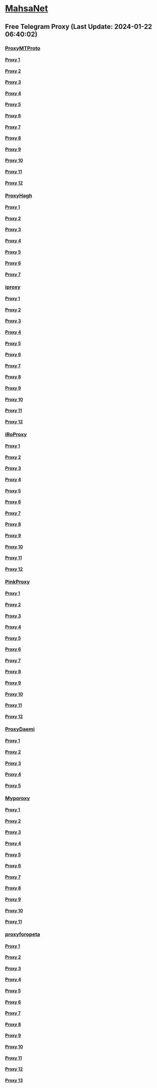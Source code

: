 
# [MahsaNet](https://t.me/mahsa_net)
## Free Telegram Proxy (Last Update: 2024-01-22 06:40:02)
### [ProxyMTProto](https://t.me/ProxyMTProto)
#### [Proxy 1](tg://proxy?server=49.12.7.20&port=7443&secret=AAAAAAAAAAAAAAAAAAAAABQ%3D)
#### [Proxy 2](tg://proxy?server=128.140.80.222&port=7443&secret=AAAAAAAAAAAAAAAAAAAAABQ%3D)
#### [Proxy 3](tg://proxy?server=49.12.8.246&port=7443&secret=AAAAAAAAAAAAAAAAAAAAABQ%3D)
#### [Proxy 4](tg://proxy?server=49.13.157.97&port=7443&secret=AAAAAAAAAAAAAAAAAAAAABQ%3D)
#### [Proxy 5](tg://proxy?server=142.132.129.93&port=4443&secret=FgMBAgABAAH8AwOG4kw63Q%3D%3D)
#### [Proxy 6](tg://proxy?server=142.132.129.94&port=4443&secret=FgMBAgABAAH8AwOG4kw63Q%3D%3D)
#### [Proxy 7](tg://proxy?server=49.13.94.69&port=7443&secret=AAAAAAAAAAAAAAAAAAAAABQ%3D)
#### [Proxy 8](tg://proxy?server=49.13.161.35&port=7443&secret=AAAAAAAAAAAAAAAAAAAAABQ%3D)
#### [Proxy 9](tg://proxy?server=49.13.164.160&port=7443&secret=AAAAAAAAAAAAAAAAAAAAABQ%3D)
#### [Proxy 10](tg://proxy?server=49.13.48.63&port=7443&secret=AAAAAAAAAAAAAAAAAAAAABQ%3D)
#### [Proxy 11](tg://proxy?server=49.13.164.60&port=7443&secret=AAAAAAAAAAAAAAAAAAAAABQ%3D)
#### [Proxy 12](tg://proxy?server=49.13.164.37&port=7443&secret=AAAAAAAAAAAAAAAAAAAAABQ%3D)
### [ProxyHagh](https://t.me/ProxyHagh)
#### [Proxy 1](tg://proxy?server=95.217.143.71&port=8443&secret=FgMBAgABAAH8AwOG4kw63Q%3D%3D)
#### [Proxy 2](tg://proxy?server=95.217.143.71&port=8443&secret=FgMBAgABAAH8AwOG4kw63Q%3D%3D)
#### [Proxy 3](tg://proxy?server=95.217.143.71&port=8443&secret=FgMBAgABAAH8AwOG4kw63Q%3D%3D)
#### [Proxy 4](tg://proxy?server=95.217.143.71&port=8443&secret=FgMBAgABAAH8AwOG4kw63Q%3D%3D)
#### [Proxy 5](tg://proxy?server=95.217.143.71&port=8443&secret=FgMBAgABAAH8AwOG4kw63Q%3D%3D)
#### [Proxy 6](tg://proxy?server=95.217.143.71&port=8443&secret=FgMBAgABAAH8AwOG4kw63Q%3D%3D)
#### [Proxy 7](tg://proxy?server=95.217.143.71&port=8443&secret=FgMBAgABAAH8AwOG4kw63Q%3D%3D)
### [iproxy](https://t.me/iproxy)
#### [Proxy 1](tg://proxy?server=148.251.29.121&port=8085&secret=FgMBAgABAAH8AwOG4kw63Q==)
#### [Proxy 2](tg://proxy?server=148.251.29.121&port=8085&secret=FgMBAgABAAH8AwOG4kw63Q==)
#### [Proxy 3](tg://proxy?server=185.222.28.180&port=8085&secret=FgMBAgABAAH8AwOG4kw63Q==)
#### [Proxy 4](tg://proxy?server=148.251.243.18&port=8085&secret=FgMBAgABAAH8AwOG4kw63Q==)
#### [Proxy 5](tg://proxy?server=148.251.224.180&port=8085&secret=FgMBAgABAAH8AwOG4kw63Q==)
#### [Proxy 6](tg://proxy?server=185.222.28.214&port=8085&secret=FgMBAgABAAH8AwOG4kw63Q==)
#### [Proxy 7](tg://proxy?server=148.251.243.18&port=8085&secret=FgMBAgABAAH8AwOG4kw63Q==)
#### [Proxy 8](tg://proxy?server=148.251.29.124&port=8085&secret=FgMBAgABAAH8AwOG4kw63Q==)
#### [Proxy 9](tg://proxy?server=188.213.0.110&port=8085&secret=FgMBAgABAAH8AwOG4kw63Q==)
#### [Proxy 10](tg://proxy?server=128.140.125.44&port=6970&secret=FgMBAgABAAH8AwOG4kw63Q%3D%3D)
#### [Proxy 11](tg://proxy?server=148.251.243.22&port=8085&secret=FgMBAgABAAH8AwOG4kw63Q==)
#### [Proxy 12](tg://proxy?server=148.251.224.178&port=8085&secret=FgMBAgABAAH8AwOG4kw63Q==)
### [iRoProxy](https://t.me/iRoProxy)
#### [Proxy 1](tg://proxy?server=144.76.237.3&port=6&secret=FgMBAgABAAH8AwOG4kw63Q==)
#### [Proxy 2](tg://proxy?server=94.130.204.27&port=6&secret=FgMBAgABAAH8AwOG4kw63Q==)
#### [Proxy 3](tg://proxy?server=89.149.200.98&port=10&secret=FgMBAgABAAH8AwOG4kw63Q%3D%3D)
#### [Proxy 4](tg://proxy?server=178.162.159.86&port=443&secret=FgMBAgABAAH8AwOG4kw63Q%3D%3D)
#### [Proxy 5](tg://proxy?server=95.211.175.247&port=443&secret=FgMBAgABAAH8AwOG4kw63Q%3D%3D)
#### [Proxy 6](tg://proxy?server=212.32.225.75&port=443&secret=FgMBAgABAAH8AwOG4kw63Q%3D%3D)
#### [Proxy 7](tg://proxy?server=37.48.68.103&port=443&secret=FgMBAgABAAH8AwOG4kw63Q%3D%3D)
#### [Proxy 8](tg://proxy?server=37.48.116.200&port=443&secret=FgMBAgABAAH8AwOG4kw63Q%3D%3D)
#### [Proxy 9](tg://proxy?server=5.79.84.201&port=443&secret=FgMBAgABAAH8AwOG4kw63Q%3D%3D)
#### [Proxy 10](tg://proxy?server=178.162.159.88&port=443&secret=FgMBAgABAAH8AwOG4kw63Q%3D%3D)
#### [Proxy 11](tg://proxy?server=178.63.67.53&port=443&secret=FgMBAgABAAH8AwOG4kw63Q%3D%3D)
#### [Proxy 12](tg://proxy?server=213.227.135.151&port=20&secret=FgMBAgABAAH8AwOG4kw63Q%3D%3D)
### [PinkProxy](https://t.me/PinkProxy)
#### [Proxy 1](tg://proxy?server=116.203.248.112&port=4045&secret=FgMBAgABAAH8AwOG4kw63Q==)
#### [Proxy 2](tg://proxy?server=128.140.81.61&port=4045&secret=FgMBAgABAAH8AwOG4kw63Q==)
#### [Proxy 3](tg://proxy?server=78.47.153.217&port=4045&secret=FgMBAgABAAH8AwOG4kw63Q==)
#### [Proxy 4](tg://proxy?server=88.99.124.131&port=4045&secret=FgMBAgABAAH8AwOG4kw63Q==)
#### [Proxy 5](tg://proxy?server=49.13.75.122&port=4045&secret=FgMBAgABAAH8AwOG4kw63Q==)
#### [Proxy 6](tg://proxy?server=159.69.55.182&port=4045&secret=FgMBAgABAAH8AwOG4kw63Q==)
#### [Proxy 7](tg://proxy?server=49.13.114.233&port=4045&secret=FgMBAgABAAH8AwOG4kw63Q==)
#### [Proxy 8](tg://proxy?server=188.34.167.219&port=4045&secret=FgMBAgABAAH8AwOG4kw63Q==)
#### [Proxy 9](tg://proxy?server=49.13.163.236&port=443&secret=3fQ1mpsyX_HR5QhN8OD3U3s)
#### [Proxy 10](tg://proxy?server=128.140.60.175&port=4045&secret=FgMBAgABAAH8AwOG4kw63Q==)
#### [Proxy 11](tg://proxy?server=162.55.163.60&port=4045&secret=FgMBAgABAAH8AwOG4kw63Q==)
#### [Proxy 12](tg://proxy?server=49.12.35.44&port=4045&secret=FgMBAgABAAH8AwOG4kw63Q==)
### [ProxyDaemi](https://t.me/ProxyDaemi)
#### [Proxy 1](tg://proxy?server=178.162.159.88&port=443&secret=FgMBAgABAAH8AwOG4kw63Q%3D%3D)
#### [Proxy 2](tg://proxy?server=178.63.67.53&port=443&secret=FgMBAgABAAH8AwOG4kw63Q%3D%3D)
#### [Proxy 3](tg://proxy?server=213.227.135.151&port=20&secret=FgMBAgABAAH8AwOG4kw63Q%3D%3D)
#### [Proxy 4](tg://proxy?server=128.140.101.64&port=8085&secret=FgMBAgABAAH8AwOG4kw63Q%3D%3D)
#### [Proxy 5](tg://proxy?server=91.107.225.189&port=8085&secret=FgMBAgABAAH8AwOG4kw63Q%3D%3D)
### [Myporoxy](https://t.me/Myporoxy)
#### [Proxy 1](tg://proxy?server=49.12.111.1&port=4550&secret=FpABAiIBhwH8AwOG42xL3Q==)
#### [Proxy 2](tg://proxy?server=49.13.125.184&port=4550&secret=FpABAiIBhwH8AwOG42xL3Q==)
#### [Proxy 3](tg://proxy?server=49.13.126.45&port=4550&secret=FpABAiIBhwH8AwOG42xL3Q==)
#### [Proxy 4](tg://proxy?server=49.13.54.145&port=4550&secret=FpABAiIBhwH8AwOG42xL3Q==)
#### [Proxy 5](tg://proxy?server=49.13.50.169&port=4550&secret=FpABAiIBhwH8AwOG42xL3Q==)
#### [Proxy 6](tg://proxy?server=49.13.50.169&port=4550&secret=FpABAiIBhwH8AwOG42xL3Q==)
#### [Proxy 7](tg://proxy?server=49.13.123.130&port=4550&secret=FpABAiIBhwH8AwOG42xL3Q==)
#### [Proxy 8](tg://proxy?server=49.13.125.184&port=4550&secret=FpABAiIBhwH8AwOG42xL3Q==)
#### [Proxy 9](tg://proxy?server=49.13.126.45&port=4550&secret=FpABAiIBhwH8AwOG42xL3Q==)
#### [Proxy 10](tg://proxy?server=49.13.9.230&port=4550&secret=FpABAiIBhwH8AwOG42xL3Q==)
#### [Proxy 11](tg://proxy?server=49.12.111.1&port=4550&secret=FpABAiIBhwH8AwOG42xL3Q==)
### [proxyforopeta](https://t.me/proxyforopeta)
#### [Proxy 1](tg://proxy?server=144.76.144.235&port=2024&secret=FgMBAgABAAH8AwOG4kw63Q%3D%3D)
#### [Proxy 2](tg://proxy?server=95.216.249.137&port=8443&secret=FgMBAgABAAH8AwOG4kw63Q%3D%3D)
#### [Proxy 3](tg://proxy?server=116.203.251.81&port=6970&secret=FgMBAgABAAH8AwOG4kw63Q%3D%3D)
#### [Proxy 4](tg://proxy?server=88.198.101.160&port=8085&secret=FgMBAgABAAH8AwOG4kw63Q==)
#### [Proxy 5](tg://proxy?server=178.63.118.241&port=8085&secret=FgMBAgABAAH8AwOG4kw63Q==)
#### [Proxy 6](tg://proxy?server=88.198.101.163&port=8085&secret=FgMBAgABAAH8AwOG4kw63Q==)
#### [Proxy 7](tg://proxy?server=148.251.224.180&port=8085&secret=FgMBAgABAAH8AwOG4kw63Q==)
#### [Proxy 8](tg://proxy?server=49.13.128.91&port=7443&secret=FgMBAgABAAH8AwOG4kw63Q%3D%3D)
#### [Proxy 9](tg://proxy?server=212.32.225.75&port=443&secret=FgMBAgABAAH8AwOG4kw63Q%3D%3D)
#### [Proxy 10](tg://proxy?server=128.140.101.64&port=8085&secret=FgMBAgABAAH8AwOG4kw63Q%3D%3D)
#### [Proxy 11](tg://proxy?server=23.88.101.208&port=7443&secret=FgMBAgABAAH8AwOG4kw63Q%3D%3D)
#### [Proxy 12](tg://proxy?server=178.63.89.175&port=6&secret=FgMBAgABAAH8AwOG4kw63Q%3D%3D)
#### [Proxy 13](tg://proxy?server=195.201.164.86&port=6&secret=FgMBAgABAAH8AwOG4kw63Q%3D%3D)

    